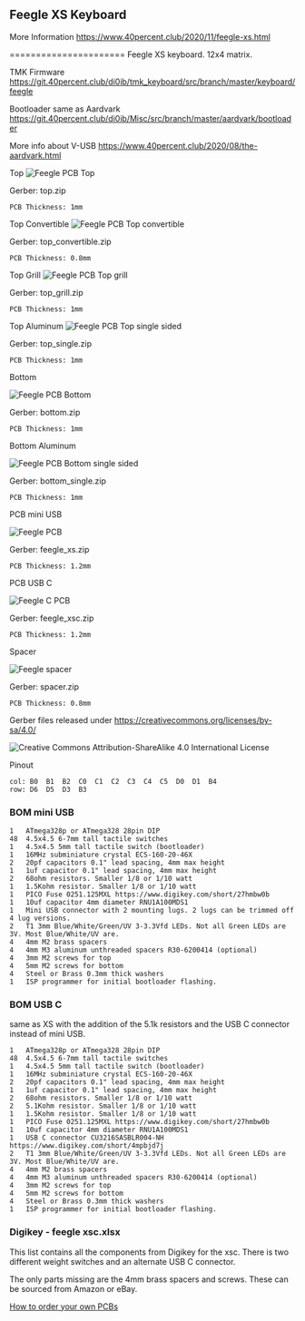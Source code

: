 ## Feegle XS Keyboard

More Information https://www.40percent.club/2020/11/feegle-xs.html


======================
Feegle XS keyboard. 12x4 matrix.

TMK Firmware https://git.40percent.club/di0ib/tmk_keyboard/src/branch/master/keyboard/feegle

Bootloader same as Aardvark https://git.40percent.club/di0ib/Misc/src/branch/master/aardvark/bootloader

More info about V-USB https://www.40percent.club/2020/08/the-aardvark.html


Top
![Feegle PCB Top](top.png)

Gerber: top.zip

    PCB Thickness: 1mm


Top Convertible
![Feegle PCB Top convertible](top_convertible.png)

Gerber: top_convertible.zip

    PCB Thickness: 0.8mm


Top Grill
![Feegle PCB Top grill](top_grill.png)

Gerber: top_grill.zip

    PCB Thickness: 1mm


Top Aluminum
![Feegle PCB Top single sided](top_single.png)

Gerber: top_single.zip

    PCB Thickness: 1mm


Bottom

![Feegle PCB Bottom](bottom.png)

Gerber: bottom.zip

    PCB Thickness: 1mm


Bottom Aluminum

![Feegle PCB Bottom single sided](bottom_single.png)

Gerber: bottom_single.zip

    PCB Thickness: 1mm


PCB mini USB

![Feegle PCB](feegle_xs.png)

Gerber: feegle_xs.zip

    PCB Thickness: 1.2mm


PCB USB C

![Feegle C PCB](feegle_xsc.png)

Gerber: feegle_xsc.zip

    PCB Thickness: 1.2mm


Spacer

![Feegle spacer](spacer.png)

Gerber: spacer.zip

    PCB Thickness: 0.8mm


Gerber files released under https://creativecommons.org/licenses/by-sa/4.0/

![Creative Commons Attribution-ShareAlike 4.0 International License](https://i.creativecommons.org/l/by-sa/4.0/88x31.png)


Pinout

    col: B0  B1  B2  C0  C1  C2  C3  C4  C5  D0  D1  B4
    row: D6  D5  D3  B3


### BOM mini USB

    1	ATmega328p or ATmega328 28pin DIP
    48  4.5x4.5 6-7mm tall tactile switches
    1   4.5x4.5 5mm tall tactile switch (bootloader)
    1	16MHz subminiature crystal ECS-160-20-46X
    2	20pf capacitors 0.1" lead spacing, 4mm max height
    1	1uf capacitor 0.1" lead spacing, 4mm max height
    2	68ohm resistors. Smaller 1/8 or 1/10 watt
    1	1.5Kohm resistor. Smaller 1/8 or 1/10 watt
    1	PICO Fuse 0251.125MXL https://www.digikey.com/short/27hmbw0b
    1	10uf capacitor 4mm diameter RNU1A100MDS1
    1	Mini USB connector with 2 mounting lugs. 2 lugs can be trimmed off 4 lug versions.
    2	T1 3mm Blue/White/Green/UV 3-3.3Vfd LEDs. Not all Green LEDs are 3V. Most Blue/White/UV are.
    4	4mm M2 brass spacers
    4	4mm M3 aluminum unthreaded spacers R30-6200414 (optional)
    4	3mm M2 screws for top
    4	5mm M2 screws for bottom
    4	Steel or Brass 0.3mm thick washers
    1	ISP programmer for initial bootloader flashing.


### BOM USB C 
same as XS with the addition of the 5.1k resistors and the USB C connector instead of mini USB.

    1	ATmega328p or ATmega328 28pin DIP
    48  4.5x4.5 6-7mm tall tactile switches
    1   4.5x4.5 5mm tall tactile switch (bootloader)
    1	16MHz subminiature crystal ECS-160-20-46X
    2	20pf capacitors 0.1" lead spacing, 4mm max height
    1	1uf capacitor 0.1" lead spacing, 4mm max height
    2	68ohm resistors. Smaller 1/8 or 1/10 watt
    2   5.1Kohm resistor. Smaller 1/8 or 1/10 watt
    1	1.5Kohm resistor. Smaller 1/8 or 1/10 watt
    1	PICO Fuse 0251.125MXL https://www.digikey.com/short/27hmbw0b
    1	10uf capacitor 4mm diameter RNU1A100MDS1
    1	USB C connector CU3216SASBLR004-NH https://www.digikey.com/short/4mpbjd7j
    2	T1 3mm Blue/White/Green/UV 3-3.3Vfd LEDs. Not all Green LEDs are 3V. Most Blue/White/UV are.
    4	4mm M2 brass spacers
    4	4mm M3 aluminum unthreaded spacers R30-6200414 (optional)
    4	3mm M2 screws for top
    4	5mm M2 screws for bottom
    4	Steel or Brass 0.3mm thick washers
    1	ISP programmer for initial bootloader flashing.


### Digikey - feegle xsc.xlsx

This list contains all the components from Digikey for the xsc. There is two different weight switches and an alternate USB C connector.

The only parts missing are the 4mm brass spacers and screws. These can be sourced from Amazon or eBay.

[How to order your own PCBs](http://www.40percent.club/2017/03/ordering-pcb.html)
